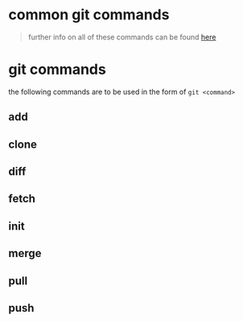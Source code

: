 # common git commands

> further info on all of these commands can be found [here](https://git-scm.com/book/en/v2)

# git commands

the following commands are to be used in the form of `git <command>`

## add
## clone
## diff
## fetch
## init
## merge
## pull
## push
